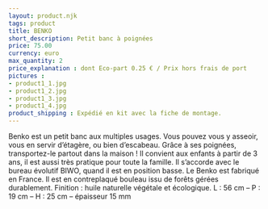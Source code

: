```yaml
---
layout: product.njk
tags: product
title: BENKO
short_description: Petit banc à poignées
price: 75.00
currency: euro
max_quantity: 2
price_explanation : dont Eco-part 0.25 € / Prix hors frais de port 
pictures :
- product1_1.jpg
- product1_2.jpg
- product1_3.jpg
- product1_4.jpg
product_shipping : Expédié en kit avec la fiche de montage.
---
```

Benko est un petit banc aux multiples usages. Vous pouvez vous y asseoir, vous en servir d’étagère, ou bien d’escabeau. Grâce à ses poignées, transportez-le partout dans la maison ! Il convient aux enfants à partir de 3 ans, il est aussi très pratique pour toute la famille. Il s’accorde avec le bureau évolutif BIWO, quand il est en position basse.
Le Benko est fabriqué en France. Il est en contreplaqué bouleau issu de forêts gérées durablement.
Finition : huile naturelle végétale et écologique.
L : 56 cm – P : 19 cm – H : 25 cm – épaisseur 15 mm

